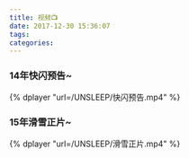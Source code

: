 ```yaml
---
title: 视频📺
date: 2017-12-30 15:36:07
tags:
categories:
---
```



### 14年快闪预告~

{% dplayer "url=/UNSLEEP/快闪预告.mp4" %}

### 15年滑雪正片~

{% dplayer "url=/UNSLEEP/滑雪正片.mp4" %}
